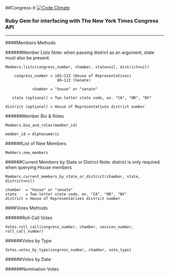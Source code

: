 ##Congress-It       [![Code Climate](https://codeclimate.com/github/badascii/NewYorkTimes-CongressAPI.png)](https://codeclimate.com/github/badascii/NewYorkTimes-CongressAPI)

### Ruby Gem for interfacing with The New York Times Congress API
-------------

####Members Methods

######Member Lists
Note: when passing district as an argument, state must also be present.
```
Members.lists(congress_number, chamber, state=nil, district=nil)

    congress_number = 102–113 (House of Representatives)
                       80–113 (Senate)
                       
            chamber = "house" or "senate"
            
   state (optional) = Two-letter state code, ex. "CA", "OR", "NY"
   
district (optional) = House of Representatives district number
```

######Member Bio & Roles
```
Members.bio_and_roles(member_id)

member_id = Alphanumeric
```

######List of New Members
```
Members.new_members
```

######Current Members by State or District
Note: district is only required when querying House members
```
Members.current_members_by_state_or_district(chamber, state, district=nil)

chamber  = "house" or "senate"
state    = Two-letter state code, ex. "CA", "OR", "NY"
district = House of Representatives district number
```

####Votes Methods

######Roll-Call Votes
```
Votes.roll_call(congress_number, chamber, session_number, roll_call_number)
```

######Votes by Type
```
Votes.votes_by_type(congress_number, chamber, vote_type)
```

######Votes by Date

######Nomination Votes

